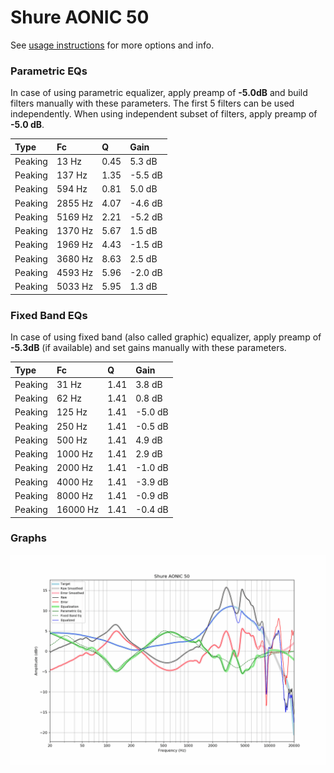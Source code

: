 # Shure AONIC 50
See [usage instructions](https://github.com/jaakkopasanen/AutoEq#usage) for more options and info.

### Parametric EQs
In case of using parametric equalizer, apply preamp of **-5.0dB** and build filters manually
with these parameters. The first 5 filters can be used independently.
When using independent subset of filters, apply preamp of **-5.0 dB**.

| Type    | Fc      |    Q | Gain    |
|:--------|:--------|:-----|:--------|
| Peaking | 13 Hz   | 0.45 | 5.3 dB  |
| Peaking | 137 Hz  | 1.35 | -5.5 dB |
| Peaking | 594 Hz  | 0.81 | 5.0 dB  |
| Peaking | 2855 Hz | 4.07 | -4.6 dB |
| Peaking | 5169 Hz | 2.21 | -5.2 dB |
| Peaking | 1370 Hz | 5.67 | 1.5 dB  |
| Peaking | 1969 Hz | 4.43 | -1.5 dB |
| Peaking | 3680 Hz | 8.63 | 2.5 dB  |
| Peaking | 4593 Hz | 5.96 | -2.0 dB |
| Peaking | 5033 Hz | 5.95 | 1.3 dB  |

### Fixed Band EQs
In case of using fixed band (also called graphic) equalizer, apply preamp of **-5.3dB**
(if available) and set gains manually with these parameters.

| Type    | Fc       |    Q | Gain    |
|:--------|:---------|:-----|:--------|
| Peaking | 31 Hz    | 1.41 | 3.8 dB  |
| Peaking | 62 Hz    | 1.41 | 0.8 dB  |
| Peaking | 125 Hz   | 1.41 | -5.0 dB |
| Peaking | 250 Hz   | 1.41 | -0.5 dB |
| Peaking | 500 Hz   | 1.41 | 4.9 dB  |
| Peaking | 1000 Hz  | 1.41 | 2.9 dB  |
| Peaking | 2000 Hz  | 1.41 | -1.0 dB |
| Peaking | 4000 Hz  | 1.41 | -3.9 dB |
| Peaking | 8000 Hz  | 1.41 | -0.9 dB |
| Peaking | 16000 Hz | 1.41 | -0.4 dB |

### Graphs
![](./Shure%20AONIC%2050.png)